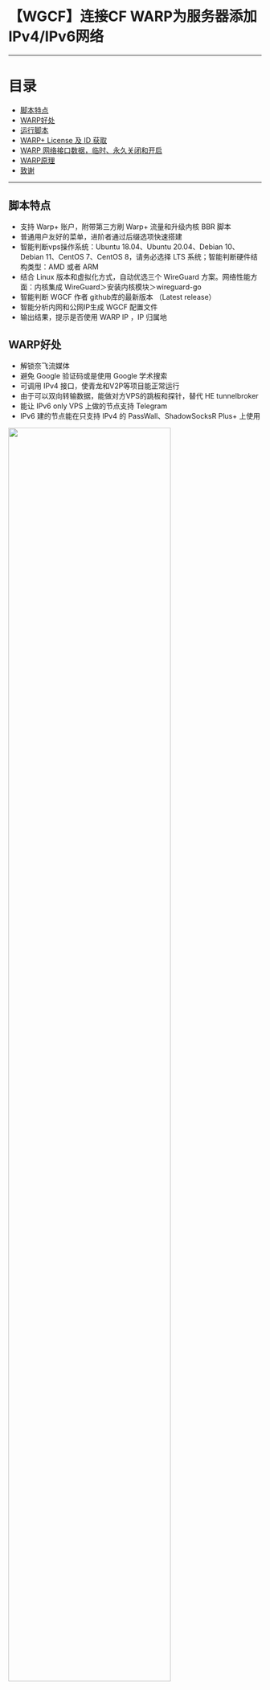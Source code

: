 # 【WGCF】连接CF WARP为服务器添加IPv4/IPv6网络

* * *

# 目录

- [脚本特点](README.md#脚本特点)
- [WARP好处](README.md#WARP好处)
- [运行脚本](README.md#运行脚本)
- [WARP+ License 及 ID 获取](README.md#warp-license-及-id-获取)
- [WARP 网络接口数据，临时、永久关闭和开启](README.md#warp-网络接口数据临时永久关闭和开启)
- [WARP原理](README.md#WARP原理)
- [致谢](README.md#致谢下列作者和项目排名不分先后)

* * *

## 脚本特点

* 支持 Warp+ 账户，附带第三方刷 Warp+ 流量和升级内核 BBR 脚本
* 普通用户友好的菜单，进阶者通过后缀选项快速搭建
* 智能判断vps操作系统：Ubuntu 18.04、Ubuntu 20.04、Debian 10、Debian 11、CentOS 7、CentOS 8，请务必选择 LTS 系统；智能判断硬件结构类型：AMD 或者 ARM
* 结合 Linux 版本和虚拟化方式，自动优选三个 WireGuard 方案。网络性能方面：内核集成 WireGuard＞安装内核模块＞wireguard-go
* 智能判断 WGCF 作者 github库的最新版本 （Latest release）
* 智能分析内网和公网IP生成 WGCF 配置文件
* 输出结果，提示是否使用 WARP IP ，IP 归属地

## WARP好处

* 解锁奈飞流媒体
* 避免 Google 验证码或是使用 Google 学术搜索
* 可调用 IPv4 接口，使青龙和V2P等项目能正常运行
* 由于可以双向转输数据，能做对方VPS的跳板和探针，替代 HE tunnelbroker
* 能让 IPv6 only VPS 上做的节点支持 Telegram
* IPv6 建的节点能在只支持 IPv4 的 PassWall、ShadowSocksR Plus+ 上使用

<img src="https://user-images.githubusercontent.com/62703343/136590893-be30ca68-7ed6-437d-8b99-9424962baf2b.png" width="80%" />

## 运行脚本

首次运行
```bash
wget -N https://cdn.jsdelivr.net/gh/fscarmen/warp/menu.sh && bash menu.sh [option] [lisence]
```
再次运行
```bash
warp [option] [lisence]
```
  | [option] 变量 | 具体动作说明 |
  | ------------- | ----------- |
  | h | 帮助 |
  | 1 | 原生IPv4 -> （原生IPv4 + Warp IPv6) 或者 原生IPv6 -> (Warp IPv4 + 原生IPv6) |
  | 1 lisence | 在上面基础上把 Warp+ Lisence 添加进去，如 ```bash menu.sh 1 N5670ljg-sS9jD334-6o6g4M9F``` |
  | 2 | 原无论任何状态 -> Warp 双栈 |
  | 2 lisence | 在上面基础上把 Warp+ Lisence 添加进去，如 ```bash menu.sh 2 N5670ljg-sS9jD334-6o6g4M9F```  |
  | o | Warp 开关，脚本主动判断当前状态，自动开或关 |
  | u | 卸载 Warp |
  | n | 断网时，用于刷Warp网络 (Warp bug) |
  | b | 升级内核、开启BBR及DD |
  | d | warp d (免费 WARP 账户升级 WARP+ ) |
  | p | 刷 Warp+ 流量 |
  | v | 同步脚本至最新版本 |
  | 其他或空值| 菜单界面 |

举例：想为 IPv4 的甲骨文添加 Warp 双栈，首次运行
```bash
wget -N https://cdn.jsdelivr.net/gh/fscarmen/warp/menu.sh && bash menu.sh 2
```
或者再次运行
```bash
warp 2
```
## WARP+ License 及 ID 获取

<img src="https://user-images.githubusercontent.com/62703343/136070323-47f2600a-13e4-4eb0-a64d-d7eb805c28e2.png" width="70%" />

## WARP 网络接口数据，临时、永久关闭和开启

WireGuard 网络接口数据，查看 ```wg```

临时关闭和开启 WARP（reboot重启后恢复开启） ```bash menu.sh o```
官方原始指令 ```wg-quick down wgcf``` ，恢复启动 ```wg-quick up wgcf```

禁止开机启动 ```systemctl disable wg-quick@wgcf```,恢复开机启动 ```systemctl enable wg-quick@wgcf```


## WARP原理

WARP是CloudFlare提供的一项基于WireGuard的网络流量安全及加速服务，能够让你通过连接到CloudFlare的边缘节点实现隐私保护及链路优化。

其连接入口为双栈（IPv4/IPv6均可），且连接后能够获取到由CF提供基于NAT的IPv4和IPv6地址，因此我们的单栈服务器可以尝试连接到WARP来获取额外的网络连通性支持。这样我们就可以让仅具有IPv6的服务器访问IPv4，也能让仅具有IPv4的服务器获得IPv6的访问能力。

* 为仅IPv6服务器添加IPv4

原理如图，IPv4的流量均被WARP网卡接管，实现了让IPv4的流量通过WARP访问外部网络。
<img src="https://user-images.githubusercontent.com/62703343/135735404-1389d022-e5c5-4eb8-9655-f9f065e3c92e.png" width="70%" />

* 为仅IPv4服务器添加IPv6

原理如图，IPv6的流量均被WARP网卡接管，实现了让IPv6的流量通过WARP访问外部网络。
<img src="https://user-images.githubusercontent.com/62703343/135735414-01321b0b-887e-43d6-ad68-a74db20cfe84.png" width="70%" />

* 双栈服务器置换网络

有时我们的服务器本身就是双栈的，但是由于种种原因我们可能并不想使用其中的某一种网络，这时也可以通过WARP接管其中的一部分网络连接隐藏自己的IP地址。至于这样做的目的，最大的意义是减少一些滥用严重机房出现验证码的概率；同时部分内容提供商将WARP的落地IP视为真实用户的原生IP对待，能够解除一些基于IP识别的封锁。
<img src="https://user-images.githubusercontent.com/62703343/135735419-50805ed6-20ea-4440-93b4-5bcc6f2aca9b.png" width="70%" />

* 网络性能方面：内核集成＞内核模块＞wireguard-go

Linux 5.6 及以上内核则已经集成了 WireGuard ，可以用 ```hostnamectl```或```uname -r```查看版本。

甲骨文是 KVM 完整虚拟化的 VPS 主机，而官方系统由于版本较低，在不更换内核的前提下选择  "内核模块" 方案。如已升级内核在5.6及以上，将会自动选择 “内核集成” 方案。

EUserv是 LXC 非完整虚拟化 VPS 主机，共享宿主机内核，不能更换内核，只能选择 "wireguard-go" 方案。
    

## 致谢下列作者和项目（排名不分先后）：  

技术指导:
* P3terx：https://p3terx.com/archives/use-cloudflare-warp-to-add-extra-ipv4-or-ipv6-network-support-to-vps-servers-for-free.html
* Luminous：https://luotianyi.vc/5252.html
* Hiram：https://hiram.wang/cloudflare-wrap-vps

服务提供：
* CloudFlare Warp(+)：https://1.1.1.1/
* WGCF 项目原作者：https://github.com/ViRb3/wgcf/
* WireGuard-GO 官方：https://git.zx2c4.com/wireguard-go/
* ylx2016 的成熟作品：https://github.com/ylx2016/Linux-NetSpeed
* ALIILAPRO 的成熟作品：https://github.com/ALIILAPRO/warp-plus-cloudflare
* mixool 的成熟作品：https://github.com/mixool/across/tree/master/wireguard
* 获取公网 IP 及归属地查询：https://ip.gs/
